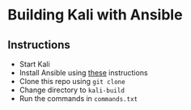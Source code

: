 # Building Kali with Ansible

## Instructions
- Start Kali
- Install Ansible using [these](https://docs.ansible.com/ansible/latest/installation_guide/intro_installation.html#pip-install) instructions
- Clone this repo using `git clone`
- Change directory to `kali-build`
- Run the commands in `commands.txt`